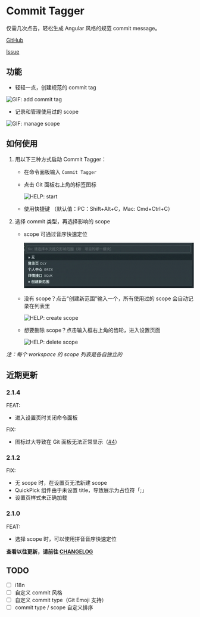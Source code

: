 # Commit Tagger

仅需几次点击，轻松生成 Angular 风格的规范 commit message。

[GitHub](https://github.com/Mongkii/Commit-Tagger)

[Issue](https://github.com/Mongkii/Commit-Tagger/issues)

## 功能

- 轻轻一点，创建规范的 commit tag

![GIF: add commit tag](images/gif_add_tag.gif)

- 记录和管理使用过的 scope

![GIF: manage scope](images/gif_manage_scope.gif)

## 如何使用

1. 用以下三种方式启动 Commit Tagger：

   - 在命令面板输入 `Commit Tagger`

   - 点击 Git 面板右上角的标签图标

     ![HELP: start](images/help_start.jpg)

   - 使用快捷键 （默认值：PC：Shift+Alt+C，Mac: Cmd+Ctrl+C）

2. 选择 commit 类型，再选择影响的 scope

   - scope 可通过音序快速定位

     ![HELP: locate scope by pinyin](images/locate_by_pinyin.gif)

   - 没有 scope？点击“创建新范围”输入一个，所有使用过的 scope 会自动记录在列表里

     ![HELP: create scope](images/help_create_scope.jpg)

   - 想要删除 scope？点击输入框右上角的齿轮，进入设置页面

     ![HELP: delete scope](images/help_delete_scope.jpg)

_注：每个 workspace 的 scope 列表是各自独立的_

## 近期更新

### 2.1.4

FEAT:

- 进入设置页时关闭命令面板

FIX:

- 图标过大导致在 Git 面板无法正常显示（[#4](https://github.com/Mongkii/Commit-Tagger/issues/4)）

### 2.1.2

FIX:

- 无 scope 时，在设置页无法新建 scope
- QuickPick 组件由于未设置 title，导致展示为占位符「;」
- 设置页样式未正确加载

### 2.1.0

FEAT:

- 选择 scope 时，可以使用拼音音序快速定位

**查看以往更新，请前往 [CHANGELOG](https://github.com/Mongkii/Commit-Tagger/blob/master/CHANGELOG.md)**

## TODO

- [ ] i18n
- [ ] 自定义 commit 风格
- [ ] 自定义 commit type（Git Emoji 支持）
- [ ] commit type / scope 自定义排序
